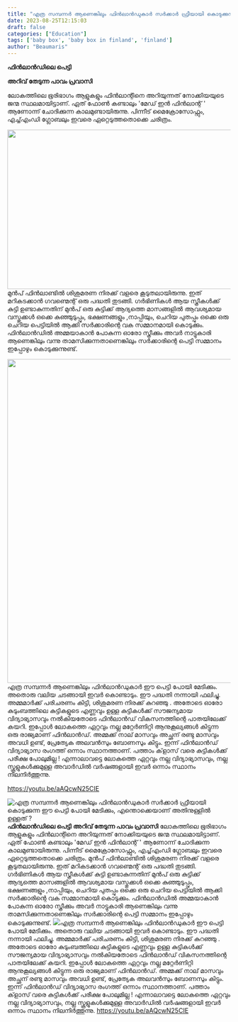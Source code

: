 ```yaml
---
title: "എത്ര സമ്പന്നർ ആണെങ്കിലും ഫിൻലാൻഡുകാർ സർക്കാർ ഫ്രീയായി കൊടുക്കുന്ന ഈ പെട്ടി പോയി മേടിക്കും, എന്തൊക്കെയാണ് അതിനുള്ളിൽ ഉള്ളത് ?"
date: 2023-08-25T12:15:03
draft: false
categories: ["Education"]
tags: ['baby box', 'baby box in finland', 'finland']
author: "Beaumaris"
---
```


<strong>ഫിൻലാൻഡിലെ പെട്ടി</strong>

<strong>അറിവ് തേടുന്ന പാവം പ്രവാസി</strong>

ലോകത്തിലെ ഭൂരിഭാഗം ആളുകളും ഫിൻലാന്റിനെ അറിയുന്നത് നോക്കിയയുടെ ജന്മ സ്ഥലമായിട്ടാണ്. ഏത്‌ ഫോൺ കണ്ടാലും 'മേഡ്‌ ഇൻ ഫിൻലാന്റ്‌ ' ആണോന്ന് ചോദിക്കുന്ന കാലമുണ്ടായിരുന്നു. പിന്നീട് മൈക്രോസോഫ്റ്റും, എച്ച്എംഡി ഗ്ലോബലും ഇവരെ ഏറ്റെടുത്തതൊക്കെ ചരിത്രം.

<img class="alignnone size-full wp-image-415793" src="https://cdn.boolokam.com/articles/2023/08/ddffggggg.jpg" alt="" width="640" height="360" />മുൻപ് ഫിൻലാണ്ടിൽ ശിശുമരണ നിരക്ക് വളരെ കൂടുതലായിരുന്നു. ഇത് മറികടക്കാൻ ഗവണ്മെന്റ് ഒരു പദ്ധതി തുടങ്ങി. ഗർഭിണികൾ ആയ സ്ത്രീകൾക്ക് കുട്ടി ഉണ്ടാകുന്നതിന് മുൻപ് ഒരു കുട്ടിക്ക് ആദ്യത്തെ മാസങ്ങളിൽ ആവശ്യമായ വസ്തുക്കൾ ഒക്കെ കുഞ്ഞുടുപ്പും, ഭക്ഷണങ്ങളും ,നാപ്പിയും, ചെറിയ പുതപ്പും ഒക്കെ ഒരു ചെറിയ പെട്ടിയിൽ ആക്കി സർക്കാരിന്റെ വക സമ്മാനമായി കൊടുക്കും. ഫിൻലാൻഡിൽ അമ്മയാകാൻ പോകുന്ന ഓരോ സ്ത്രീക്കും അവർ നാട്ടുകാരി ആണെങ്കിലും വന്നു താമസിക്കുന്നതാണെങ്കിലും സർക്കാരിന്റെ പെട്ടി സമ്മാനം ഇപ്പോഴും കൊടുക്കുന്നുണ്ട്.

<img class="alignnone size-full wp-image-415791" src="https://cdn.boolokam.com/articles/2023/08/vwggww-scaled.jpg" alt="" width="1920" height="731" />എത്ര സമ്പന്നർ ആണെങ്കിലും ഫിൻലാൻഡുകാർ ഈ പെട്ടി പോയി മേടിക്കും. അതൊരു വലിയ ചടങ്ങായി ഇവർ കൊണ്ടാടും. ഈ പദ്ധതി നന്നായി ഫലിച്ചു. അമ്മമാർക്ക് പരിചരണം കിട്ടി, ശിശുമരണ നിരക്ക് കുറഞ്ഞു . അതോടെ ഓരോ കുടുംബത്തിലെ കുട്ടികളുടെ എണ്ണവും ഉള്ള കുട്ടികൾക്ക് സൗജന്യമായ വിദ്യാഭ്യാസവും നൽകിയതോടെ ഫിൻലാൻഡ് വികസനത്തിന്റെ പാതയിലേക്ക് കയറി. ഇപ്പോൾ ലോകത്തെ ഏറ്റവും നല്ല മറ്റേർണിറ്റി ആനുകൂല്യങ്ങൾ കിട്ടുന്ന ഒരു രാജ്യമാണ് ഫിൻലാൻഡ്. അമ്മക്ക് നാല് മാസവും അച്ഛന് രണ്ടു മാസവും അവധി ഉണ്ട്, പ്രേത്യേക അലവൻസും ബോണസും കിട്ടും. ഇന്ന് ഫിൻലാൻഡ് വിദ്യാഭ്യാസ രംഗത്ത് ഒന്നാം സ്ഥാനത്താണ്. പത്താം ക്‌ളാസ് വരെ കുട്ടികൾക്ക് പരീക്ഷ പോലുമില്ല ! എന്നാലാവട്ടെ ലോകത്തെ ഏറ്റവും നല്ല വിദ്യാഭ്യാസവും, നല്ല സ്കൂളുകൾക്കുമുള്ള അവാർഡിൽ വർഷങ്ങളായി ഇവർ ഒന്നാം സ്ഥാനം നിലനിർത്തുന്നു.

https://youtu.be/aAQcwN25CIE


![എത്ര സമ്പന്നർ ആണെങ്കിലും ഫിൻലാൻഡുകാർ സർക്കാർ ഫ്രീയായി കൊടുക്കുന്ന ഈ പെട്ടി പോയി മേടിക്കും, എന്തൊക്കെയാണ് അതിനുള്ളിൽ ഉള്ളത് ?](https://cdn.boolokam.com/articles/2023/08/ddffggggg.jpg)**ഫിൻലാൻഡിലെ പെട്ടി** **അറിവ് തേടുന്ന പാവം പ്രവാസി** ലോകത്തിലെ ഭൂരിഭാഗം ആളുകളും ഫിൻലാന്റിനെ അറിയുന്നത് നോക്കിയയുടെ ജന്മ സ്ഥലമായിട്ടാണ്. ഏത്‌ ഫോൺ കണ്ടാലും 'മേഡ്‌ ഇൻ ഫിൻലാന്റ്‌ ' ആണോന്ന് ചോദിക്കുന്ന കാലമുണ്ടായിരുന്നു. പിന്നീട് മൈക്രോസോഫ്റ്റും, എച്ച്എംഡി ഗ്ലോബലും ഇവരെ ഏറ്റെടുത്തതൊക്കെ ചരിത്രം. മുൻപ് ഫിൻലാണ്ടിൽ ശിശുമരണ നിരക്ക് വളരെ കൂടുതലായിരുന്നു. ഇത് മറികടക്കാൻ ഗവണ്മെന്റ് ഒരു പദ്ധതി തുടങ്ങി. ഗർഭിണികൾ ആയ സ്ത്രീകൾക്ക് കുട്ടി ഉണ്ടാകുന്നതിന് മുൻപ് ഒരു കുട്ടിക്ക് ആദ്യത്തെ മാസങ്ങളിൽ ആവശ്യമായ വസ്തുക്കൾ ഒക്കെ കുഞ്ഞുടുപ്പും, ഭക്ഷണങ്ങളും ,നാപ്പിയും, ചെറിയ പുതപ്പും ഒക്കെ ഒരു ചെറിയ പെട്ടിയിൽ ആക്കി സർക്കാരിന്റെ വക സമ്മാനമായി കൊടുക്കും. ഫിൻലാൻഡിൽ അമ്മയാകാൻ പോകുന്ന ഓരോ സ്ത്രീക്കും അവർ നാട്ടുകാരി ആണെങ്കിലും വന്നു താമസിക്കുന്നതാണെങ്കിലും സർക്കാരിന്റെ പെട്ടി സമ്മാനം ഇപ്പോഴും കൊടുക്കുന്നുണ്ട്. ![](https://cdn.boolokam.com/articles/2023/08/vwggww-scaled.jpg)എത്ര സമ്പന്നർ ആണെങ്കിലും ഫിൻലാൻഡുകാർ ഈ പെട്ടി പോയി മേടിക്കും. അതൊരു വലിയ ചടങ്ങായി ഇവർ കൊണ്ടാടും. ഈ പദ്ധതി നന്നായി ഫലിച്ചു. അമ്മമാർക്ക് പരിചരണം കിട്ടി, ശിശുമരണ നിരക്ക് കുറഞ്ഞു . അതോടെ ഓരോ കുടുംബത്തിലെ കുട്ടികളുടെ എണ്ണവും ഉള്ള കുട്ടികൾക്ക് സൗജന്യമായ വിദ്യാഭ്യാസവും നൽകിയതോടെ ഫിൻലാൻഡ് വികസനത്തിന്റെ പാതയിലേക്ക് കയറി. ഇപ്പോൾ ലോകത്തെ ഏറ്റവും നല്ല മറ്റേർണിറ്റി ആനുകൂല്യങ്ങൾ കിട്ടുന്ന ഒരു രാജ്യമാണ് ഫിൻലാൻഡ്. അമ്മക്ക് നാല് മാസവും അച്ഛന് രണ്ടു മാസവും അവധി ഉണ്ട്, പ്രേത്യേക അലവൻസും ബോണസും കിട്ടും. ഇന്ന് ഫിൻലാൻഡ് വിദ്യാഭ്യാസ രംഗത്ത് ഒന്നാം സ്ഥാനത്താണ്. പത്താം ക്‌ളാസ് വരെ കുട്ടികൾക്ക് പരീക്ഷ പോലുമില്ല ! എന്നാലാവട്ടെ ലോകത്തെ ഏറ്റവും നല്ല വിദ്യാഭ്യാസവും, നല്ല സ്കൂളുകൾക്കുമുള്ള അവാർഡിൽ വർഷങ്ങളായി ഇവർ ഒന്നാം സ്ഥാനം നിലനിർത്തുന്നു. https://youtu.be/aAQcwN25CIE
